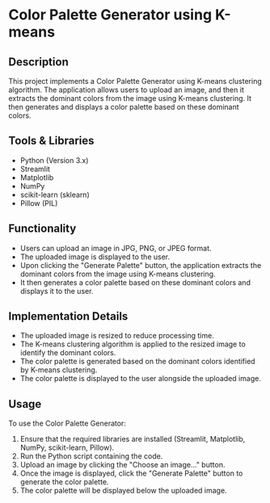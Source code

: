 # Color Palette Generator using K-means

## Description
This project implements a Color Palette Generator using K-means clustering algorithm. The application allows users to upload an image, and then it extracts the dominant colors from the image using K-means clustering. It then generates and displays a color palette based on these dominant colors.

## Tools & Libraries
- Python (Version 3.x)
- Streamlit
- Matplotlib
- NumPy
- scikit-learn (sklearn)
- Pillow (PIL)

## Functionality
- Users can upload an image in JPG, PNG, or JPEG format.
- The uploaded image is displayed to the user.
- Upon clicking the "Generate Palette" button, the application extracts the dominant colors from the image using K-means clustering.
- It then generates a color palette based on these dominant colors and displays it to the user.

## Implementation Details
- The uploaded image is resized to reduce processing time.
- The K-means clustering algorithm is applied to the resized image to identify the dominant colors.
- The color palette is generated based on the dominant colors identified by K-means clustering.
- The color palette is displayed to the user alongside the uploaded image.

## Usage
To use the Color Palette Generator:
1. Ensure that the required libraries are installed (Streamlit, Matplotlib, NumPy, scikit-learn, Pillow).
2. Run the Python script containing the code.
3. Upload an image by clicking the "Choose an image..." button.
4. Once the image is displayed, click the "Generate Palette" button to generate the color palette.
5. The color palette will be displayed below the uploaded image.

